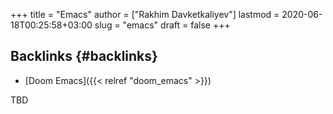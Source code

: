 +++
title = "Emacs"
author = ["Rakhim Davketkaliyev"]
lastmod = 2020-06-18T00:25:58+03:00
slug = "emacs"
draft = false
+++

## Backlinks {#backlinks}

-   [Doom Emacs]({{< relref "doom_emacs" >}})

TBD
